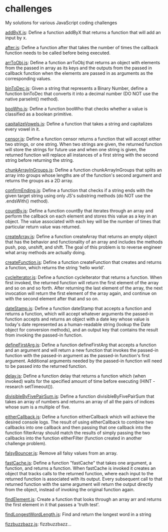 # challenges

My solutions for various JavaScript coding challenges


[addByX.js](https://github.com/fraisai/challenges/blob/main/addByX.js): Define a function addByX that returns a function that will add an input by x.  
  
[after.js](https://github.com/fraisai/challenges/blob/main/after.js): Define a function after that takes the number of times the callback function needs to be called before being executed. 
  
[arrToObj.js](https://github.com/fraisai/challenges/blob/main/arrToObj.js): Define a function arrToObj that returns an object with elements from the passed in array as its keys and the outputs from the passed in callback function when the elements are passed in as arguments as the corresponding values.  
  
[binToDec.js](https://github.com/fraisai/challenges/blob/main/binToDec.js): Given a string that represents a Binary Number, define a function binToDec that converts it into a decimal number (DO NOT use the native parseInt() method).  
  
[booWho.js](https://github.com/fraisai/challenges/blob/main/booWho.js): Define a function booWho that checks whether a value is classified as a boolean primitive.  
  
[capitalizeVowels.js](https://github.com/fraisai/challenges/blob/main/capitalizeVowels.js): Define a function that takes a string and capitalizes every vowel in it.  
  
[censor.js](https://github.com/fraisai/challenges/blob/main/censor.js): Define a function censor returns a function that will accept either two strings, or one string. When two strings are given, the returned function will store the strings for future use and when one string is given, the returned function will replace all instances of a first string with the second string before returning the string.  
  
[chunkArrayInGroups.js](https://github.com/fraisai/challenges/blob/main/chunkArrayInGroups.js): Define a function chunkArrayInGroups that splits an array into groups whose lengths are of the function's second argument and returns the groups as a 2D array.

[confirmEnding.js](https://github.com/fraisai/challenges/blob/main/confirmEnding.js): Define a function that checks if a string ends with the given target string using only JS's substring methods (do NOT use the .endsWith() method).  
  
[countBy.js](https://github.com/fraisai/challenges/blob/main/countBy.js): Define a function countBy that iterates through an array and perform the callback on each element and stores this value as a key in an object. The value associated with each key will be the number of times that particular return value was returned.  
  
[createArray.js](https://github.com/fraisai/challenges/blob/main/createArray.js): Define a function createArray that returns an empty object that has the behavior and functionality of an array and includes the methods push, pop, unshift, and shift. The goal of this problem is to reverse engineer what array methods are actually doing.  
  
[createFunction.js](https://github.com/fraisai/challenges/blob/main/createFunction.js): Define a function createFunction that creates and returns a function, which returns the string 'hello world'.

[cycleIterator.js](https://github.com/fraisai/challenges/blob/main/cycleIterator.js): Define a function cycleIterator that returns a function. When first invoked, the returned function will return the first element of the array and so on and so forth. After returning the last element of the array, the next invocation will return the first element of the array again, and continue on with the second element after that and so on.  

[dateStamp.js](https://github.com/fraisai/challenges/blob/main/dateStamp.js): Define a function dateStamp that accepts a function and returns a function, which will accept whatever arguments the passed-in function accepts and returns an object with a date key whose value is today's date represented as a human-readable string (lookup the Date object for conversion methods), and an output key that contains the result from invoking the passed-in function.  

[defineFirstArg.js](https://github.com/fraisai/challenges/blob/main/defineFirstArg.js): Define a function defineFirstArg that accepts a function and an argument and will return a new function that invokes the passed-in function with the passed-in argument as the passed-in function's first argument. Additional arguments needed by the passed-in function will need to be passed into the returned function.  

[delay.js](https://github.com/fraisai/challenges/blob/main/delay.js): Define a function delay that returns a function which (when invoked) waits for the specified amount of time before executing (HINT - research setTimeout()).

[divisibleByFivePairSum.js](https://github.com/fraisai/challenges/blob/main/divisibleByFivePairSum.js): Define a function divisibleByFivePairSum that takes an array of numbers and returns an array of all the pairs of indices whose sum is a multiple of five.  

[eitherCallback.js](https://github.com/fraisai/challenges/blob/main/eitherCallback.js): 
Define a function eitherCallback which will achieve the desired console logs. The result of using eitherCallback to combine two callbacks into one callback and then passing that one callback into the function filterArray should match the results of simply passing the two callbacks into the function eitherFilter (function created in another challenge problem).  

[falsyBouncer.js](https://github.com/fraisai/challenges/blob/main/falsyBouncer.js): Remove all falsy values from an array.  

[fastCache.js](https://github.com/fraisai/challenges/blob/main/fastCache.js):  Define a function "fastCache" that takes one argument, a function, and returns a function. When fastCache is invoked it creates an object that tracks calls to the returned function, where each input to the returned function is associated with its output. Every subsequent call to that returned function with the same argument will return the output directly from the object, instead of invoking the original function again.  

[findElement.js](https://github.com/fraisai/challenges/blob/main/findElement.js): Create a function that looks through an array arr and returns the first element in it that passes a 'truth test'.  

[findLongestWordLength.js](https://github.com/fraisai/challenges/blob/main/findLongestWordLength.js): Find and return the longest word in a string

[fizzbuzzbazz.js](https://github.com/fraisai/challenges/blob/main/fizzbuzzbazz.js): fizzbuzzbazz...  





  



